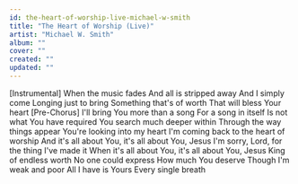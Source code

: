 ```yaml
---
id: the-heart-of-worship-live-michael-w-smith
title: "​The Heart of Worship (Live)"
artist: "Michael W. Smith"
album: ""
cover: ""
created: ""
updated: ""
---
```


[Instrumental]
When the music fades
And all is stripped away
And I simply come
Longing just to bring
Something that's of worth
That will bless Your heart
[Pre-Chorus]
I'll bring You more than a song
For a song in itself
Is not what You have required
You search much deeper within
Through the way things appear
You're looking into my heart
I'm coming back to the heart of worship
And it's all about You, it's all about You, Jesus
I'm sorry, Lord, for the thing I've made it
When it's all about You, it's all about You, Jesus
King of endless worth
No one could express
How much You deserve
Though I'm weak and poor
All I have is Yours
Every single breath